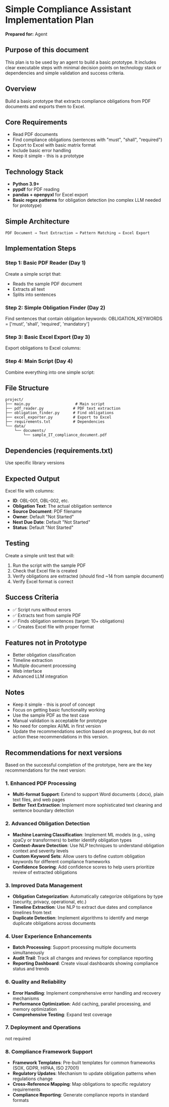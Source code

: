 # Simple Compliance Assistant Implementation Plan
**Prepared for:** Agent

## Purpose of this document
This plan is to be used by an agent to build a basic prototype. It includes clear executable steps with minimal decision points on technology stack or dependencies and simple validation and success criteria.

## Overview
Build a basic prototype that extracts compliance obligations from PDF documents and exports them to Excel. 

## Core Requirements
- Read PDF documents
- Find compliance obligations (sentences with "must", "shall", "required")
- Export to Excel with basic matrix format
- Include basic error handling
- Keep it simple - this is a prototype

## Technology Stack
- **Python 3.9+** 
- **pypdf** for PDF reading
- **pandas + openpyxl** for Excel export
- **Basic regex patterns** for obligation detection (no complex LLM needed for prototype)

## Simple Architecture
```
PDF Document → Text Extraction → Pattern Matching → Excel Export
```

## Implementation Steps

### Step 1: Basic PDF Reader (Day 1)
Create a simple script that:
- Reads the sample PDF document
- Extracts all text
- Splits into sentences

### Step 2: Simple Obligation Finder (Day 2)
Find sentences that contain obligation keywords:
OBLIGATION_KEYWORDS = ['must', 'shall', 'required', 'mandatory']

### Step 3: Basic Excel Export (Day 3)
Export obligations to Excel columns:

### Step 4: Main Script (Day 4)
Combine everything into one simple script:

## File Structure
```
project/
├── main.py                    # Main script
├── pdf_reader.py             # PDF text extraction
├── obligation_finder.py      # Find obligations
├── excel_exporter.py         # Export to Excel
├── requirements.txt          # Dependencies
└── data/
    └── documents/
        └── sample_IT_compliance_document.pdf
```

## Dependencies (requirements.txt)
Use specific library versions

## Expected Output
Excel file with columns:
- **ID**: OBL-001, OBL-002, etc.
- **Obligation Text**: The actual obligation sentence
- **Source Document**: PDF filename
- **Owner**: Default "Not Started"
- **Next Due Date**: Default "Not Started"
- **Status**: Default "Not Started"

## Testing
Create a simple unit test that will:
1. Run the script with the sample PDF
2. Check that Excel file is created
3. Verify obligations are extracted (should find ~14 from sample document)
4. Verify Excel format is correct

## Success Criteria
- ✅ Script runs without errors
- ✅ Extracts text from sample PDF
- ✅ Finds obligation sentences (target: 10+ obligations)
- ✅ Creates Excel file with proper format


## Features not in Prototype
- Better obligation classification
- Timeline extraction
- Multiple document processing
- Web interface
- Advanced LLM integration

## Notes
- Keep it simple - this is proof of concept
- Focus on getting basic functionality working
- Use the sample PDF as the test case
- Manual validation is acceptable for prototype
- No need for complex AI/ML in first version
- Update the recommendations section based on progress, but do not action these recommendations in this version.

## Recommendations for next versions

Based on the successful completion of the prototype, here are the key recommendations for the next version:

### 1. **Enhanced PDF Processing**
- **Multi-format Support**: Extend to support Word documents (.docx), plain text files, and web pages
- **Better Text Extraction**: Implement more sophisticated text cleaning and sentence boundary detection

### 2. **Advanced Obligation Detection**
- **Machine Learning Classification**: Implement ML models (e.g., using spaCy or transformers) to better identify obligation types
- **Context-Aware Detection**: Use NLP techniques to understand obligation context and severity levels
- **Custom Keyword Sets**: Allow users to define custom obligation keywords for different compliance frameworks
- **Confidence Scoring**: Add confidence scores to help users prioritize review of extracted obligations

### 3. **Improved Data Management**
- **Obligation Categorization**: Automatically categorize obligations by type (security, privacy, operational, etc.)
- **Timeline Extraction**: Use NLP to extract due dates and compliance timelines from text
- **Duplicate Detection**: Implement algorithms to identify and merge duplicate obligations across documents

### 4. **User Experience Enhancements**
- **Batch Processing**: Support processing multiple documents simultaneously
- **Audit Trail**: Track all changes and reviews for compliance reporting
- **Reporting Dashboard**: Create visual dashboards showing compliance status and trends

### 6. **Quality and Reliability**
- **Error Handling**: Implement comprehensive error handling and recovery mechanisms
- **Performance Optimization**: Add caching, parallel processing, and memory optimization
- **Comprehensive Testing**: Expand test coverage

### 7. **Deployment and Operations**
not required

### 8. **Compliance Framework Support**
- **Framework Templates**: Pre-built templates for common frameworks (SOX, GDPR, HIPAA, ISO 27001)
- **Regulatory Updates**: Mechanism to update obligation patterns when regulations change
- **Cross-Reference Mapping**: Map obligations to specific regulatory requirements
- **Compliance Reporting**: Generate compliance reports in standard formats